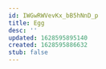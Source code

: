 ```yaml
---
id: IWGwRWVevKx_bB5hNnD_p
title: Egg
desc: ''
updated: 1628595895140
created: 1628595886632
stub: false
---
```

